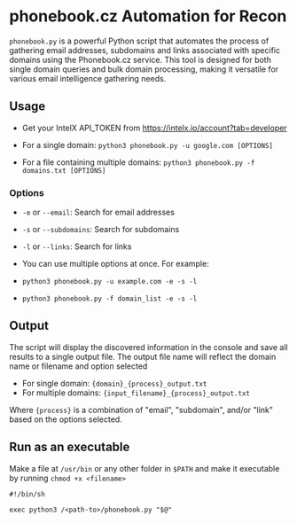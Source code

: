 # phonebook.cz Automation for Recon

`phonebook.py` is a powerful Python script that automates the process of gathering email addresses, subdomains and links associated with specific domains using the Phonebook.cz service. This tool is designed for both single domain queries and bulk domain processing, making it versatile for various email intelligence gathering needs.

## Usage

- Get your IntelX API_TOKEN from https://intelx.io/account?tab=developer

- For a single domain:
`python3 phonebook.py -u google.com [OPTIONS]`
- For a file containing multiple domains:
`python3 phonebook.py -f domains.txt [OPTIONS]`

### Options

- `-e` or `--email`: Search for email addresses
- `-s` or `--subdomains`: Search for subdomains
- `-l` or `--links`: Search for links

- You can use multiple options at once. For example:
- `python3 phonebook.py -u example.com -e -s -l`
- `python3 phonebook.py -f domain_list -e -s -l`

## Output

The script will display the discovered information in the console and save all results to a single output file. The output file name will reflect the domain name or filename and option selected

- For single domain: `{domain}_{process}_output.txt`
- For multiple domains: `{input_filename}_{process}_output.txt`

Where `{process}` is a combination of "email", "subdomain", and/or "link" based on the options selected.

## Run as an executable

Make a file at `/usr/bin` or any other folder in `$PATH` and make it executable by running `chmod +x <filename>`

```
#!/bin/sh

exec python3 /<path-to>/phonebook.py "$@"

```
